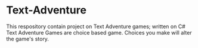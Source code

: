 # Text-Adventure
This respository contain project on Text Adventure games; written on C#
Text Adventure Games are choice based game. Choices you make will alter the game's story.

